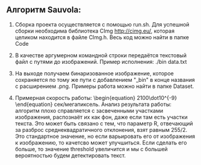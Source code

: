 ## Алгоритм Sauvola:

1. Сборка проекта осуществляется с помощью run.sh. Для успешной сборки необходима библиотека CImg http://cimg.eu/, которая целиком находится в файле CImg.h. Весь код можно найти в папке Code

2. В качестве аргумерном командной строки передаётся текстовый файл с путями до изображений.
Пример исполнения:
./bin data.txt

3. На выходе получаем бинаризованное изображение, которое сохраняется по тому же пути с добавлением "_bin" в конце названия с расширением .png. Примеры работа можно найти в папке Dataset.

4. Примерная скорость работы: \begin{equation} 2100\dot10^{-9} \end{equation} cек/мегапиксель.
   Анализ результата работы: алгоритм плохо справляется с засвеченными участками изображения, распознаёт их как фон, даже если там есть участки текста. Это может быть связано с тем, что параметр R, отвечающий за разброс среднеквадратичного отклонения, взят равным 255/2. Это стандартное значение, но если варьировать его от изображения к изображению, то качетсво может улучшиться. Если сделать его больше, то значение threshold увеличится и мы с большей вероятностью будем детектировать текст.
